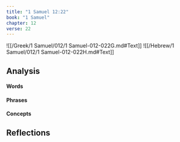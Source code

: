 ```yaml
---
title: "1 Samuel 12:22"
book: "1 Samuel"
chapter: 12
verse: 22
---
```

![[/Greek/1 Samuel/012/1 Samuel-012-022G.md#Text]]
![[/Hebrew/1 Samuel/012/1 Samuel-012-022H.md#Text]]

## Analysis

#### Words

#### Phrases

#### Concepts

## Reflections
